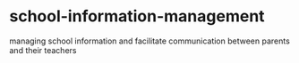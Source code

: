 # school-information-management
managing school information and facilitate communication between parents and their teachers
